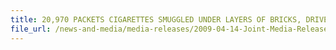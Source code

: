 ```yaml
---
title: 20,970 PACKETS CIGARETTES SMUGGLED UNDER LAYERS OF BRICKS, DRIVER JAILED TWO YEARS 
file_url: /news-and-media/media-releases/2009-04-14-Joint-Media-Release.pdf
---
```

